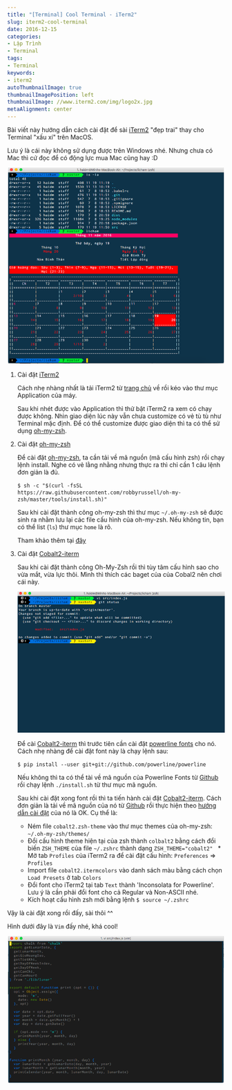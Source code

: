 ```yaml
---
title: "[Terminal] Cool Terminal - iTerm2"
slug: iterm2-cool-terminal
date: 2016-12-15
categories:
- Lập Trình
- Terminal
tags:
- Terminal
keywords:
- iterm2
autoThumbnailImage: true
thumbnailImagePosition: left
thumbnailImage: //www.iterm2.com/img/logo2x.jpg
metaAlignment: center
---
```

Bài viết này hướng dẫn cách cài đặt để sài [iTerm2](https://www.iterm2.com/) "đẹp trai" thay cho Terminal "xấu xí" trên MacOS.

Lưu ý là cái này không sử dụng được trên Windows nhé. Nhưng chưa có Mac thì cứ đọc để có động lực mua Mac cũng hay :D

<p align="center">
  <img src="https://github.com/dominhhai/blog/blob/master/imgs/iterm2.png?raw=true" width="500" alt="iterm-2">
</p>

1. Cài đặt [iTerm2](https://www.iterm2.com/)

   Cách nhẹ nhàng nhất là tải iTerm2 từ [trang chủ](https://www.iterm2.com/downloads.html) về rồi kéo vào thư mục Application của máy.

   Sau khi nhét được vào Application thì thử bật iTerm2 ra xem có chạy được không. Nhìn giao diện lúc này vẫn chưa customize có vẻ tù tù như Terminal mặc định. Để có thể customize được giao diện thì ta có thể sử dụng [oh-my-zsh](http://ohmyz.sh/).

2. Cài đặt [oh-my-zsh](http://ohmyz.sh/)

   Để cài đặt [oh-my-zsh](http://ohmyz.sh/), ta cần tải về mã nguồn (mã cấu hình zsh) rồi chạy lệnh install. Nghe có vẻ lằng nhằng nhưng thực ra thì chỉ cần 1 câu lệnh đơn giản là đủ.

   ```shell
   $ sh -c "$(curl -fsSL https://raw.githubusercontent.com/robbyrussell/oh-my-zsh/master/tools/install.sh)"
   ```

   Sau khi cài đặt thành công oh-my-zsh thì thư mục `~/.oh-my-zsh` sẽ được sinh ra nhằm lưu lại các file cấu hình của oh-my-zsh.
   Nếu không tin, bạn có thể list (`ls`) thư mục `home` là rõ.

   Tham khảo thêm tại [đây](https://github.com/robbyrussell/oh-my-zsh#basic-installation)

3. Cài đặt [Cobalt2-iterm](https://github.com/wesbos/Cobalt2-iterm)

   Sau khi cài đặt thành công Oh-My-Zsh rồi thì tùy tâm cấu hình sao cho vừa mắt, vừa lực thôi. Mình thì thích các baget của của Cobal2 nên chơi cái này.
   <p align="center">
      <img src="https://github.com/dominhhai/blog/blob/master/imgs/iterm-git.png?raw=true" width="500" alt="iterm-2-git">
   </p>

   Để cài [Cobalt2-iterm](https://github.com/wesbos/Cobalt2-iterm) thì trước tiên cần cài đặt [powerline fonts](https://powerline.readthedocs.io/en/latest/index.html) cho nó. Cách nhẹ nhàng để cài đặt font này là chạy lệnh sau:

   ```shell
   $ pip install --user git+git://github.com/powerline/powerline
   ```

   Nếu không thì ta có thể tài về mã nguồn của Powerline Fonts từ [Github](https://github.com/powerline/fonts) rồi chạy lệnh `./install.sh` từ thư mục mã nguồn.

   Sau khi cài đặt xong font rồi thì ta tiến hành cài đặt [Cobalt2-iterm](https://github.com/wesbos/Cobalt2-iterm). Cách đơn giản là tải về mã nguồn của nó từ [Github](https://github.com/wesbos/Cobalt2-iterm) rồi thực hiện theo [hướng dẫn cài đặt](https://github.com/wesbos/Cobalt2-iterm#step-by-step-installation) của nó là OK. Cụ thể là:

   * Ném file `cobalt2.zsh-theme` vào thư mục themes của oh-my-zsh: `~/.oh-my-zsh/themes/`
   * Đổi cấu hình theme hiện tại của zsh thành `colbalt2` bằng cách đổi biến `ZSH_THEME` của file `~/.zshrc` thành dạng `ZSH_THEME="cobalt2"`
   * Mở tab `Profiles` của iTerm2 ra để cài đặt cấu hình: `Preferences` ⇒ `Profiles`
   * Import file `cobalt2.itermcolors` vào danh sách màu bằng cách chọn `Load Presets` ở tab `Colors`
   * Đổi font cho iTerm2 tại tab `Text` thành 'Inconsolata for Powerline'. Lưu ý là cần phải đổi font cho cả Regular và Non-ASCII nhé.
   * Kích hoạt cấu hình zsh mới bằng lệnh `$ source ~/.zshrc`

Vậy là cài đặt xong rồi đấy, sài thôi ^^

Hình dưới đây là `Vim` đấy nhé, khá cool!

<p align="center">
  <img src="https://github.com/dominhhai/blog/blob/master/imgs/iterm2-vi.png?raw=true" width="500" alt="iterm-2-vim">
</p>
